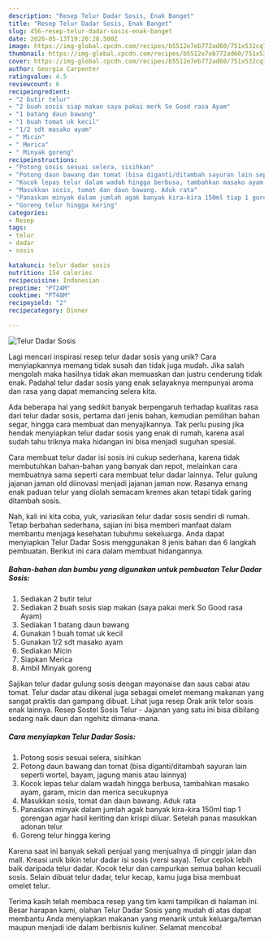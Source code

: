 ```yaml
---
description: "Resep Telur Dadar Sosis, Enak Banget"
title: "Resep Telur Dadar Sosis, Enak Banget"
slug: 456-resep-telur-dadar-sosis-enak-banget
date: 2020-05-13T19:20:28.500Z
image: https://img-global.cpcdn.com/recipes/b5512e7eb772ad60/751x532cq70/telur-dadar-sosis-foto-resep-utama.jpg
thumbnail: https://img-global.cpcdn.com/recipes/b5512e7eb772ad60/751x532cq70/telur-dadar-sosis-foto-resep-utama.jpg
cover: https://img-global.cpcdn.com/recipes/b5512e7eb772ad60/751x532cq70/telur-dadar-sosis-foto-resep-utama.jpg
author: Georgia Carpenter
ratingvalue: 4.5
reviewcount: 6
recipeingredient:
- "2 butir telur"
- "2 buah sosis siap makan saya pakai merk So Good rasa Ayam"
- "1 batang daun bawang"
- "1 buah tomat uk kecil"
- "1/2 sdt masako ayam"
- " Micin"
- " Merica"
- " Minyak goreng"
recipeinstructions:
- "Potong sosis sesuai selera, sisihkan"
- "Potong daun bawang dan tomat (bisa diganti/ditambah sayuran lain seperti wortel, bayam, jagung manis atau lainnya)"
- "Kocok lepas telur dalam wadah hingga berbusa, tambahkan masako ayam, garam, micin dan merica secukupnya"
- "Masukkan sosis, tomat dan daun bawang. Aduk rata"
- "Panaskan minyak dalam jumlah agak banyak kira-kira 150ml tiap 1 gorengan agar hasil keriting dan krispi diluar. Setelah panas masukkan adonan telur"
- "Goreng telur hingga kering"
categories:
- Resep
tags:
- telur
- dadar
- sosis

katakunci: telur dadar sosis 
nutrition: 154 calories
recipecuisine: Indonesian
preptime: "PT24M"
cooktime: "PT48M"
recipeyield: "2"
recipecategory: Dinner

---
```



![Telur Dadar Sosis](https://img-global.cpcdn.com/recipes/b5512e7eb772ad60/751x532cq70/telur-dadar-sosis-foto-resep-utama.jpg)

Lagi mencari inspirasi resep telur dadar sosis yang unik? Cara menyiapkannya memang tidak susah dan tidak juga mudah. Jika salah mengolah maka hasilnya tidak akan memuaskan dan justru cenderung tidak enak. Padahal telur dadar sosis yang enak selayaknya mempunyai aroma dan rasa yang dapat memancing selera kita.

Ada beberapa hal yang sedikit banyak berpengaruh terhadap kualitas rasa dari telur dadar sosis, pertama dari jenis bahan, kemudian pemilihan bahan segar, hingga cara membuat dan menyajikannya. Tak perlu pusing jika hendak menyiapkan telur dadar sosis yang enak di rumah, karena asal sudah tahu triknya maka hidangan ini bisa menjadi suguhan spesial.

Cara membuat telur dadar isi sosis ini cukup sederhana, karena tidak membutuhkan bahan-bahan yang banyak dan repot, melainkan cara membuatnya sama seperti cara membuat telur dadar lainnya. Telur gulung jajanan jaman old diinovasi menjadi jajanan jaman now. Rasanya emang enak paduan telur yang diolah semacam kremes akan tetapi tidak garing ditambah sosis.


Nah, kali ini kita coba, yuk, variasikan telur dadar sosis sendiri di rumah. Tetap berbahan sederhana, sajian ini bisa memberi manfaat dalam membantu menjaga kesehatan tubuhmu sekeluarga. Anda dapat menyiapkan Telur Dadar Sosis menggunakan 8 jenis bahan dan 6 langkah pembuatan. Berikut ini cara dalam membuat hidangannya.

<!--inarticleads1-->

##### Bahan-bahan dan bumbu yang digunakan untuk pembuatan Telur Dadar Sosis:

1. Sediakan 2 butir telur
1. Sediakan 2 buah sosis siap makan (saya pakai merk So Good rasa Ayam)
1. Sediakan 1 batang daun bawang
1. Gunakan 1 buah tomat uk kecil
1. Gunakan 1/2 sdt masako ayam
1. Sediakan  Micin
1. Siapkan  Merica
1. Ambil  Minyak goreng


Sajikan telur dadar gulung sosis dengan mayonaise dan saus cabai atau tomat. Telur dadar atau dikenal juga sebagai omelet memang makanan yang sangat praktis dan gampang dibuat. Lihat juga resep Orak arik telor sosis enak lainnya. Resep Sostel Sosis Telur - Jajanan yang satu ini bisa dibilang sedang naik daun dan ngehitz dimana-mana. 

<!--inarticleads2-->

##### Cara menyiapkan Telur Dadar Sosis:

1. Potong sosis sesuai selera, sisihkan
1. Potong daun bawang dan tomat (bisa diganti/ditambah sayuran lain seperti wortel, bayam, jagung manis atau lainnya)
1. Kocok lepas telur dalam wadah hingga berbusa, tambahkan masako ayam, garam, micin dan merica secukupnya
1. Masukkan sosis, tomat dan daun bawang. Aduk rata
1. Panaskan minyak dalam jumlah agak banyak kira-kira 150ml tiap 1 gorengan agar hasil keriting dan krispi diluar. Setelah panas masukkan adonan telur
1. Goreng telur hingga kering


Karena saat ini banyak sekali penjual yang menjualnya di pinggir jalan dan mall. Kreasi unik bikin telur dadar isi sosis (versi saya). Telur ceplok lebih baik daripada telur dadar. Kocok telur dan campurkan semua bahan kecuali sosis. Selain dibuat telur dadar, telur kecap, kamu juga bisa membuat omelet telur. 

Terima kasih telah membaca resep yang tim kami tampilkan di halaman ini. Besar harapan kami, olahan Telur Dadar Sosis yang mudah di atas dapat membantu Anda menyiapkan makanan yang menarik untuk keluarga/teman maupun menjadi ide dalam berbisnis kuliner. Selamat mencoba!
